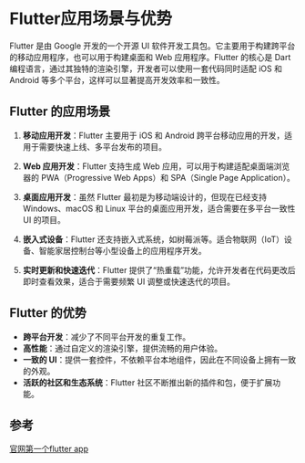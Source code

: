 # Flutter应用场景与优势

Flutter 是由 Google 开发的一个开源 UI 软件开发工具包。它主要用于构建跨平台的移动应用程序，也可以用于构建桌面和 Web 应用程序。Flutter 的核心是 Dart 编程语言，通过其独特的渲染引擎，开发者可以使用一套代码同时适配 iOS 和 Android 等多个平台，这样可以显著提高开发效率和一致性。

## Flutter 的应用场景

1. **移动应用开发**：Flutter 主要用于 iOS 和 Android 跨平台移动应用的开发，适用于需要快速上线、多平台发布的项目。
  
2. **Web 应用开发**：Flutter 支持生成 Web 应用，可以用于构建适配桌面端浏览器的 PWA（Progressive Web Apps）和 SPA（Single Page Application）。

3. **桌面应用开发**：虽然 Flutter 最初是为移动端设计的，但现在已经支持 Windows、macOS 和 Linux 平台的桌面应用开发，适合需要在多平台一致性 UI 的项目。

4. **嵌入式设备**：Flutter 还支持嵌入式系统，如树莓派等。适合物联网（IoT）设备、智能家居控制台等小型设备上的应用程序开发。

5. **实时更新和快速迭代**：Flutter 提供了“热重载”功能，允许开发者在代码更改后即时查看效果，适合于需要频繁 UI 调整或快速迭代的项目。

## Flutter 的优势

- **跨平台开发**：减少了不同平台开发的重复工作。
- **高性能**：通过自定义的渲染引擎，提供流畅的用户体验。
- **一致的 UI**：提供一套控件，不依赖平台本地组件，因此在不同设备上拥有一致的外观。
- **活跃的社区和生态系统**：Flutter 社区不断推出新的插件和包，便于扩展功能。

## 参考

[官网第一个flutter app](https://flutter.dev/docs/get-started/codelab)
